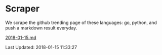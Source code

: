 # Scraper

We scrape the github trending page of these languages: go, python, and push a markdown result everyday.

[2018-01-15.md](https://github.com/borays/Scraper/blob/master/2018-01-15.md)

Last Updated: 2018-01-15 11:33:27